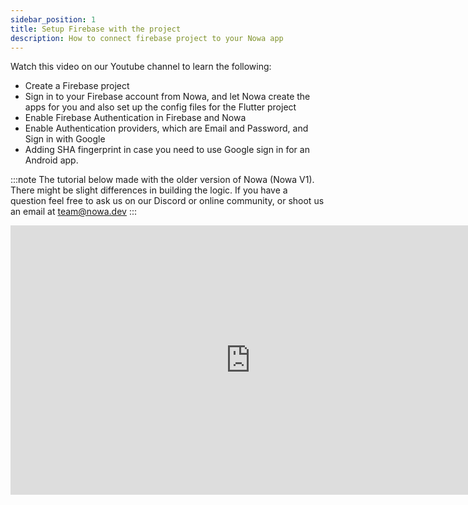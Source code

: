 ```yaml
---
sidebar_position: 1
title: Setup Firebase with the project
description: How to connect firebase project to your Nowa app
---
```


Watch this video on our Youtube channel to learn the following:

- Create a Firebase project
- Sign in to your Firebase account from Nowa, and let Nowa create the apps for you and also set up the config files for the Flutter project
- Enable Firebase Authentication in Firebase and Nowa
- Enable Authentication providers, which are Email and Password, and Sign in with Google
- Adding SHA fingerprint in case you need to use Google sign in for an Android app. 

:::note
The tutorial below made with the older version of Nowa (Nowa V1). There might be slight differences in building the logic. If you have a question feel free to ask us on our Discord or online community, or shoot us an email at team@nowa.dev
:::

<iframe width="767" height="431" src="https://www.youtube.com/embed/ko_f9aDZwMg" title="Setting up your Firebase project with your Flutter app in Nowa" frameborder="0" allow="accelerometer; autoplay; clipboard-write; encrypted-media; gyroscope; picture-in-picture; web-share" referrerpolicy="strict-origin-when-cross-origin" allowfullscreen></iframe>